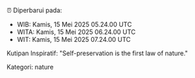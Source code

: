 ⏰ Diperbarui pada:
- WIB: Kamis, 15 Mei 2025 05.24.00 UTC
- WITA: Kamis, 15 Mei 2025 06.24.00 UTC
- WIT: Kamis, 15 Mei 2025 07.24.00 UTC

Kutipan Inspiratif:
"Self-preservation is the first law of nature."


Kategori: nature

